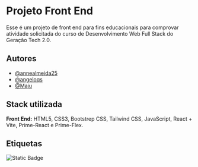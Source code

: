 # Projeto Front End
Esse é um projeto de front end para fins educacionais para comprovar atividade solicitada do curso de Desenvolvimento Web Full Stack do Geração Tech 2.0.

## Autores
- [@annealmeida25](https://www.github.com/annealmeida25)
- [@angeloqs](https://www.github.com/angeloqs)
- [@Maju](https://github.com/maju555)

## Stack utilizada
**Front End:** HTML5, CSS3, Bootstrep CSS, Tailwind CSS, JavaScript, React + Vite, Prime-React e Prime-Flex. 

## Etiquetas
![Static Badge](https://img.shields.io/badge/Status-Concluído-darkgreen?style=for-the-badge)